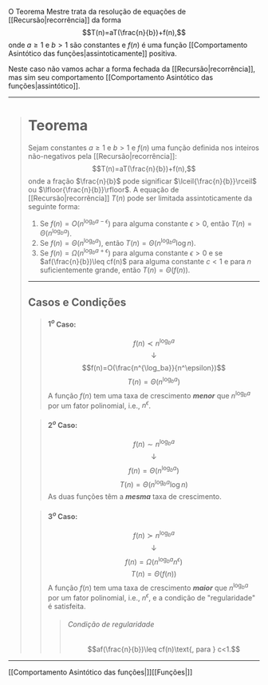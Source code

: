 O Teorema Mestre trata da resolução de equações de [[Recursão|recorrência]] da forma $$T(n)=aT(\frac{n}{b})+f(n),$$ onde $a\geq1$ e $b>1$ são constantes e $f(n)$ é uma função [[Comportamento Asintótico das funções|assintoticamente]] positiva.

Neste caso não vamos achar a forma fechada da [[Recursão|recorrência]], mas sim seu comportamento [[Comportamento Asintótico das funções|assintótico]].

---
># Teorema
>Sejam constantes $a\geq 1$ e $b>1$ e $f(n)$ uma função definida nos inteiros não-negativos pela [[Recursão|recorrência]]: $$T(n)=aT(\frac{n}{b})+f(n),$$ onde a fração $\frac{n}{b}$ pode significar $\lceil{\frac{n}{b}}\rceil$ ou $\lfloor{\frac{n}{b}}\rfloor$. A equação de [[Recursão|recorrência]] $T(n)$ pode ser limitada assintoticamente da seguinte forma:
>1. Se $f(n) = O(n^{\log_b a - \epsilon})$ para alguma constante $\epsilon>0$, então $T(n)=\Theta(n^{\log_b a})$.
>2. Se $f(n)=\Theta(n^{\log_b a})$, então $T(n)=\Theta(n^{\log_b a} \log n)$.
>3. Se $f(n)=\Omega(n^{\log_b a+\epsilon})$ para alguma constante $\epsilon>0$ e se $af(\frac{n}{b})\leq cf(n)$ para alguma constante $c<1$ e para $n$ suficientemente grande, então $T(n)=\Theta(f(n))$.
> ---
>## Casos e Condições
>>#### $1^o$ Caso:
>>$$f(n)\prec n^{\log_ba}$$
>>$$\downarrow$$
>>$$f(n)=O(\frac{n^{\log_ba}}{n^\epsilon})$$
>>$$T(n)=\Theta(n^{\log_ba})$$
>>A função $f(n)$ tem uma taxa de crescimento ***menor*** que $n^{\log_ba}$ por um fator polinomial, i.e., $n^\epsilon$.
>
>>#### $2^o$ Caso:
>>$$f(n)\sim n^{\log_ba}$$
>>$$\downarrow$$
>>$$f(n)=\Theta(n^{\log_ba})$$
>>$$T(n)=\Theta(n^{\log_ba}\log n)$$
>>As duas funções têm a ***mesma*** taxa de crescimento.
>
>>#### $3^o$ Caso:
>>$$f(n)\succ n^{\log_ba}$$
>>$$\downarrow$$
>>$$f(n)=\Omega(n^{\log_ba}n^\epsilon)$$
>>$$T(n)=\Theta(f(n))$$
>>A função $f(n)$ tem uma taxa de crescimento ***maior*** que $n^{\log_ba}$ por um fator polinomial, i.e., $n^\epsilon$, e a condição de "regularidade" é satisfeita.
>>>###### Condição de regularidade
>>> $$af(\frac{n}{b})\leq cf(n)\text{, para } c<1.$$ 

---
[[Comportamento Asintótico das funções|]][[Funções|]]